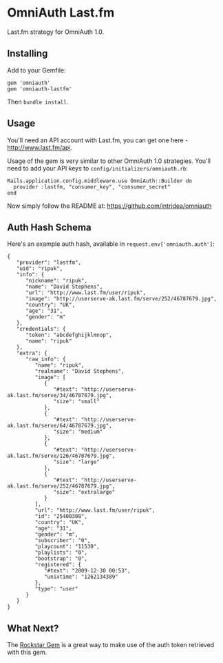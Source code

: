OmniAuth Last.fm
================

Last.fm strategy for OmniAuth 1.0. 

Installing
----------
Add to your Gemfile:

	gem 'omniauth'
	gem 'omniauth-lastfm'

Then `bundle install`.

Usage
-----
You'll need an API account with Last.fm, you can get one here - http://www.last.fm/api. 

Usage of the gem is very similar to other OmniAuth 1.0 strategies. You'll need to add your API keys to `config/initializers/omniauth.rb`:

	Rails.application.config.middleware.use OmniAuth::Builder do
	  provider :lastfm, "consumer_key", "consumer_secret"
	end

Now simply follow the README at: https://github.com/intridea/omniauth

Auth Hash Schema
----------------
Here's an example auth hash, available in `request.env['omniauth.auth']`:

	{
	   "provider": "lastfm",
	   "uid": "ripuk",
	   "info": {
	      "nickname": "ripuk",
	      "name": "David Stephens",
	      "url": "http://www.last.fm/user/ripuk",
	      "image": "http://userserve-ak.last.fm/serve/252/46787679.jpg",
	      "country": "UK",
	      "age": "31",
	      "gender": "m"
	   },
	   "credentials": {
	      "token": "abcdefghijklmnop",
	      "name": "ripuk"
	   },
	   "extra": {
	      "raw_info": {
	         "name": "ripuk",
	         "realname": "David Stephens",
	         "image": [
	            {
	               "#text": "http://userserve-ak.last.fm/serve/34/46787679.jpg",
	               "size": "small"
	            },
	            {
	               "#text": "http://userserve-ak.last.fm/serve/64/46787679.jpg",
	               "size": "medium"
	            },
	            {
	               "#text": "http://userserve-ak.last.fm/serve/126/46787679.jpg",
	               "size": "large"
	            },
	            {
	               "#text": "http://userserve-ak.last.fm/serve/252/46787679.jpg",
	               "size": "extralarge"
	            }
	         ],
	         "url": "http://www.last.fm/user/ripuk",
	         "id": "25400308",
	         "country": "UK",
	         "age": "31",
	         "gender": "m",
	         "subscriber": "0",
	         "playcount": "11530",
	         "playlists": "0",
	         "bootstrap": "0",
	         "registered": {
	            "#text": "2009-12-30 00:53",
	            "unixtime": "1262134389"
	         },
	         "type": "user"
	      }
	   }
	}
	
What Next?
----------
The [Rockstar Gem](https://github.com/putpat/rockstar) is a great way to make use of the auth token retrieved with this gem.
